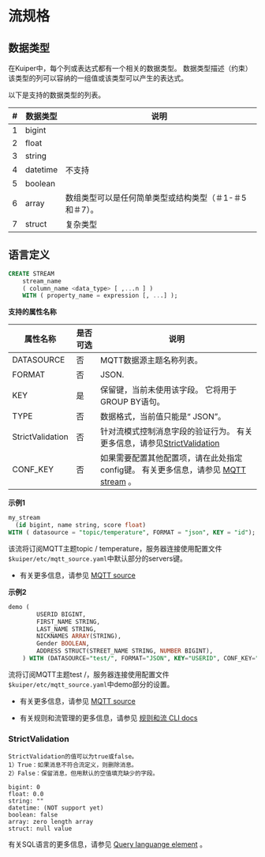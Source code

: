 # 流规格

## 数据类型



在Kuiper中，每个列或表达式都有一个相关的数据类型。 数据类型描述（约束）该类型的列可以容纳的一组值或该类型可以产生的表达式。

以下是支持的数据类型的列表。

| #    | 数据类型 | 说明                                                   |
| ---- | -------- | ------------------------------------------------------ |
| 1    | bigint   |                                                        |
| 2    | float    |                                                        |
| 3    | string   |                                                        |
| 4    | datetime | 不支持                                                 |
| 5    | boolean  |                                                        |
| 6    | array    | 数组类型可以是任何简单类型或结构类型（＃1-＃5和＃7）。 |
| 7    | struct   | 复杂类型                                               |

## 语言定义

```sql
CREATE STREAM   
    stream_name   
    ( column_name <data_type> [ ,...n ] )
    WITH ( property_name = expression [, ...] );
```

**支持的属性名称**

| 属性名称 | 是否可选 | 说明                                              |
| ------------- | -------- | ------------------------------------------------------------ |
| DATASOURCE | 否   | MQTT数据源主题名称列表。 |
| FORMAT        | 否       | JSON. |
| KEY           | 是    | 保留键，当前未使用该字段。 它将用于GROUP BY语句。 |
| TYPE    | 否       | 数据格式，当前值只能是“ JSON”。 |
| StrictValidation     | 否   | 针对流模式控制消息字段的验证行为。 有关更多信息，请参见[StrictValidation](#StrictValidation) |
| CONF_KEY | 否 | 如果需要配置其他配置项，请在此处指定config键。 有关更多信息，请参见 [MQTT stream](../rules/sources/mqtt.md) 。 |

**示例1**

```sql
my_stream 
  (id bigint, name string, score float)
WITH ( datasource = "topic/temperature", FORMAT = "json", KEY = "id");
```

该流将订阅MQTT主题topic / temperature，服务器连接使用配置文件``$kuiper/etc/mqtt_source.yaml``中默认部分的servers键。

- 有关更多信息，请参见 [MQTT source](../rules/sources/mqtt.md) 

**示例2**

```sql
demo (
		USERID BIGINT,
		FIRST_NAME STRING,
		LAST_NAME STRING,
		NICKNAMES ARRAY(STRING),
		Gender BOOLEAN,
		ADDRESS STRUCT(STREET_NAME STRING, NUMBER BIGINT),
	) WITH (DATASOURCE="test/", FORMAT="JSON", KEY="USERID", CONF_KEY="demo");
```

 流将订阅MQTT主题test /，服务器连接使用配置文件``$kuiper/etc/mqtt_source.yaml``中demo部分的设置。

- 有关更多信息，请参见 [MQTT source](../rules/sources/mqtt.md) 

- 有关规则和流管理的更多信息，请参见 [规则和流 CLI docs](../cli/overview.md) 

### StrictValidation

```
StrictValidation的值可以为true或false。
1）True：如果消息不符合流定义，则删除消息。
2）False：保留消息，但用默认的空值填充缺少的字段。

bigint: 0
float: 0.0
string: ""
datetime: (NOT support yet)
boolean: false
array: zero length array
struct: null value
```

有关SQL语言的更多信息，请参见 [Query languange element](query_language_elements.md) 。

